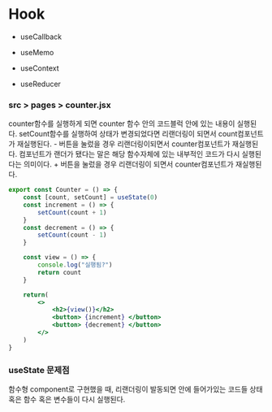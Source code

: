 # Hook
- useCallback
- useMemo

- useContext
- useReducer

### src > pages > counter.jsx
counter함수를 실행하게 되면 counter 함수 안의 코드블럭 안에 있는 내용이 실행된다.
setCount함수를 실행하여 상태가 변경되었다면 리랜더링이 되면서 count컴포넌트가 재실행된다. - 버튼을 눌렀을 경우 리랜더링이되면서 counter컴포넌트가 재실행된다.
컴포넌트가 랜더가 됐다는 말은 해당 함수자체에 있는 내부적인 코드가 다시 실행된다는 의미이다. + 버튼을 눌렀을 경우 리랜더링이 되면서 counter컴포넌트가 재실행된다.
```jsx
export const Counter = () => {
    const [count, setCount] = useState(0)
    const increment = () => {
        setCount(count + 1)
    }
    const decrement = () => {
        setCount(count - 1)
    }

    const view = () => {
        console.log("실행됨?")
        return count
    }

    return(
        <>
            <h2>{view()}</h2>
            <button> {increment} </button>
            <button> {decrement} </button>
        </>
    )
}
```

### useState 문제점
함수형 component로 구현했을 때, 리랜더링이 발동되면 안에 들어가있는 코드들
상태 혹은 함수 혹은 변수들이 다시 실행된다.